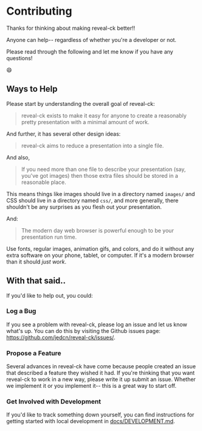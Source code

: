 # Contributing

Thanks for thinking about making reveal-ck better!!

Anyone can help-- regardless of whether you're a developer or not.

Please read through the following and let me know if you have any
questions!

:smile:

## Ways to Help

Please start by understanding the overall goal of reveal-ck:

> reveal-ck exists to make it easy for anyone to create a reasonably
> pretty presentation with a minimal amount of work.

And further, it has several other design ideas:

> reveal-ck aims to reduce a presentation into a single file.

And also,

> If you need more than one file to describe your presentation (say,
> you've got images) then those extra files should be stored in a
> reasonable place.

This means things like images should live in a directory named
`images/` and CSS should live in a directory named `css/`, and more
generally, there shouldn't be any surprises as you flesh out your
presentation.

And:

> The modern day web browser is powerful enough to be your
> presentation run time.

Use fonts, regular images, animation gifs, and colors, and do it
without any extra software on your phone, tablet, or computer. If it's
a modern browser than it should *just work*.

## With that said..

If you'd like to help out, you could:

### Log a Bug

If you see a problem with reveal-ck, please log an issue and let us
know what's up. You can do this by visiting the Github issues page:
https://github.com/jedcn/reveal-ck/issues/.

### Propose a Feature

Several advances in reveal-ck have come because people created an
issue that described a feature they wished it had. If you're thinking
that you want reveal-ck to work in a new way, please write it up
submit an issue. Whether we implement it or you implement it-- this is
a great way to start off.

### Get Involved with Development

If you'd like to track something down yourself, you can find
instructions for getting started with local development in
[docs/DEVELOPMENT.md](../docs/DEVELOPMENT.md).
